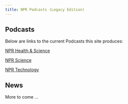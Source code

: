 ```yaml
---
title: NPR Podcasts (Legacy Edition)
---
```


## Podcasts

Below are links to the current Podcasts this site produces:

[NPR Health & Science](https://nprpodcasts.github.io/health.rss)

[NPR Science](https://nprpodcasts.github.io/science.rss)

[NPR Technology](https://nprpodcasts.github.io/technology.rss)

## News

More to come ...
